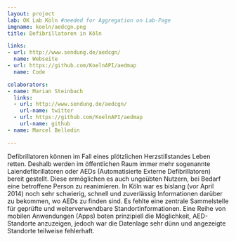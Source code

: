 ```yaml
---
layout: project
lab: OK Lab Köln #needed for Aggregation on Lab-Page
imgname: koeln/aedcgn.png
title: Defibrillatoren in Köln

links: 
- url: http://www.sendung.de/aedcgn/
  name: Webseite
- url: https://github.com/KoelnAPI/aedmap
  name: Code

colaborators:
- name: Marian Steinbach
  links:
  - url: http://www.sendung.de/aedcgn/
    url-name: twitter
  - url: https://github.com/KoelnAPI/aedmap
    url-name: github
- name: Marcel Belledin

---
```

Defibrillatoren können im Fall eines plötzlichen Herzstillstandes Leben retten. Deshalb werden im öffentlichen Raum immer mehr sogenannte Laiendefibrillatoren oder AEDs (Automatisierte Externe Defibrillatoren) bereit gestellt. Diese ermöglichen es auch ungeübten Nutzern, bei Bedarf eine betroffene Person zu reanimieren.
In Köln war es bislang (vor April 2014) noch sehr schwierig, schnell und zuverlässig Informationen darüber zu bekommen, wo AEDs zu finden sind. Es fehlte eine zentrale Sammelstelle für geprüfte und weiterverwendbare Standortinformationen. Eine Reihe von mobilen Anwendungen (Apps) boten prinzipiell die Möglichkeit, AED-Standorte anzuzeigen, jedoch war die Datenlage sehr dünn und angezeigte Standorte teilweise fehlerhaft.